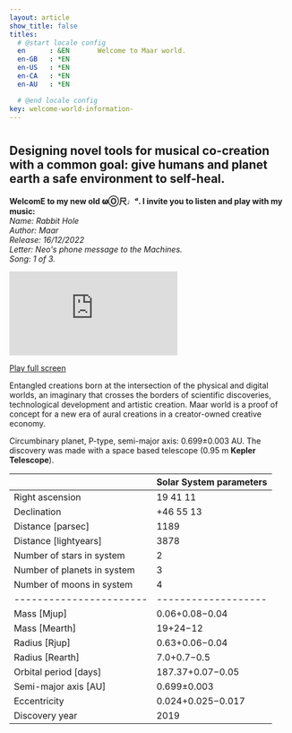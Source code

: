 ```yaml
---
layout: article
show_title: false
titles:
  # @start locale config
  en      : &EN       Welcome to Maar world.
  en-GB   : *EN
  en-US   : *EN
  en-CA   : *EN
  en-AU   : *EN

  # @end locale config
key: welcome-world-information-
---
```

<h1>   
</h1>
<h2>
Designing novel tools for musical co-creation with a common goal: give humans and planet earth a safe environment to self-heal. 
</h2>

**WelcomE to my new old 𝛚Ⓞ尺♩ᵈ. I invite you to listen and play with my music:** <br>
*Name: Rabbit Hole*<br>
*Author: Maar*<br>
*Release: 16/12/2022*<br>
*Letter: Neo's phone message to the Machines.*<br>
*Song: 1 of 3.*<br>


<div class="container">
  <iframe class="responsive-iframe" src="https://play.maar.world/?g=8&d=0&c=0" style="border: 0" ></iframe>
</div>

<a href="https://play.maar.world/?g=8&d=0&c=0 " rel="Maar World Player" target="_blank"> Play full screen</a> 

Entangled creations born at the intersection of the physical and digital worlds, an imaginary that crosses the borders of scientific discoveries, technological development and artistic creation. Maar world is a proof of concept for a new era of aural creations in a creator-owned creative economy. 

Circumbinary planet, P-type, semi-major axis: 0.699±0.003 AU. 
The discovery was made with a space based telescope (0.95 m **Kepler Telescope**).



|           | Solar System parameters  |
|-----------------------------|-----------|
| Right ascension             | 19 41 11  |
| Declination                 | +46 55 13 |
| Distance [parsec]           | 1189      |
| Distance [lightyears]       | 3878      |
| Number of stars in system   | 2         |
| Number of planets in system | 3         |
| Number of moons in system | 4         |
|-----------------------|-------------------|
| Mass [Mjup]           | 0.06+0.08−0.04    |
| Mass [Mearth]         | 19+24−12          |
| Radius [Rjup]         | 0.63+0.06−0.04    |
| Radius [Rearth]       | 7.0+0.7−0.5       |
| Orbital period [days] | 187.37+0.07−0.05  |
| Semi-major axis [AU]  | 0.699±0.003       |
| Eccentricity          | 0.024+0.025−0.017 |
| Discovery year        | 2019              |


